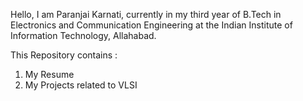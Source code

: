 Hello, I am Paranjai Karnati, currently in my third year of B.Tech in Electronics and Communication Engineering at the Indian Institute of Information Technology, Allahabad.

This Repository contains :
1) My Resume
2) My Projects related to VLSI
